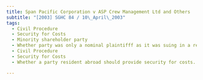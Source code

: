 ```yaml
---
title: Span Pacific Corporation v ASP Crew Management Ltd and Others 
subtitle: "[2003] SGHC 84 / 10\_April\_2003"
tags:
  - Civil Procedure
  - Security for Costs
  - Minority shareholder party
  - Whether party was only a nominal plaintifff as it was suing in a representative capacity as a minority shareholder.
  - Civil Procedure
  - Security for Costs
  - Whether a party resident abroad should provide security for costs.

---
```


